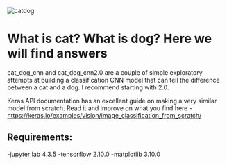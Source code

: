![catdog](https://github.com/user-attachments/assets/dad44979-991c-4578-b2cf-39032d235c45)

# What is cat? What is dog? Here we will find answers
cat_dog_cnn and cat_dog_cnn2.0 are a couple of simple exploratory attempts at building a classification CNN model that can tell the difference between a cat and a dog. I recommend starting with 2.0.

Keras API documentation has an excellent guide on making a very similar model from scratch. Read it and improve on what you find here - https://keras.io/examples/vision/image_classification_from_scratch/

## Requirements:

  -jupyter lab 4.3.5
  -tensorflow 2.10.0
  -matplotlib 3.10.0
